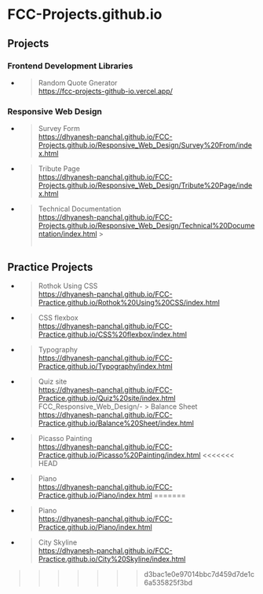 # FCC-Projects.github.io

## Projects
### Frontend Development Libraries
- > Random Quote Gnerator<br>https://fcc-projects-github-io.vercel.app/
### Responsive Web Design
- > Survey Form<br>https://dhyanesh-panchal.github.io/FCC-Projects.github.io/Responsive_Web_Design/Survey%20From/index.html
- > Tribute Page<br>https://dhyanesh-panchal.github.io/FCC-Projects.github.io/Responsive_Web_Design/Tribute%20Page/index.html
- > Technical Documentation<br>https://dhyanesh-panchal.github.io/FCC-Projects.github.io/Responsive_Web_Design/Technical%20Documentation/index.html > <br> <br>

## Practice Projects

- > Rothok Using CSS<br>https://dhyanesh-panchal.github.io/FCC-Practice.github.io/Rothok%20Using%20CSS/index.html
- > CSS flexbox<br>https://dhyanesh-panchal.github.io/FCC-Practice.github.io/CSS%20flexbox/index.html
- > Typography<br>https://dhyanesh-panchal.github.io/FCC-Practice.github.io/Typography/index.html
- > Quiz site<br>https://dhyanesh-panchal.github.io/FCC-Practice.github.io/Quiz%20site/index.html
  > FCC_Responsive_Web_Design/- > Balance Sheet<br>https://dhyanesh-panchal.github.io/FCC-Practice.github.io/Balance%20Sheet/index.html
- > Picasso Painting<br>https://dhyanesh-panchal.github.io/FCC-Practice.github.io/Picasso%20Painting/index.html
<<<<<<< HEAD
- > Piano<br>https://dhyanesh-panchal.github.io/FCC-Practice.github.io/Piano/index.html
=======
- >Piano<br>https://dhyanesh-panchal.github.io/FCC-Practice.github.io/Piano/index.html
- >City Skyline<br>https://dhyanesh-panchal.github.io/FCC-Practice.github.io/City%20Skyline/index.html
>>>>>>> d3bac1e0e97014bbc7d459d7de1c6a535825f3bd
